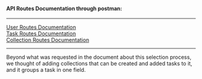 #### API Routes Documentation through postman:

<hr>

[User Routes Documentation](https://documenter.getpostman.com/view/26741932/2s93m8xeur) <br>
[Task Routes Documentation](https://documenter.getpostman.com/view/26741932/2s93m8xeuu) <br>
[Collection Routes Documentation](https://documenter.getpostman.com/view/26741932/2s93m8xeuv)

<hr>

Beyond what was requested in the document about this selection process, we thought of adding collections that can be created and added tasks to it, and it groups a task in one field.
